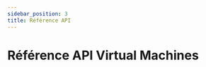 ```yaml
---
sidebar_position: 3
title: Référence API
---
```


# Référence API Virtual Machines

<!-- TODO: Contenu à rédiger --> 